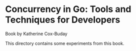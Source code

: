 # Concurrency in Go: Tools and Techniques for Developers

Book by Katherine Cox-Buday

This directory contains some experiments from this book.
